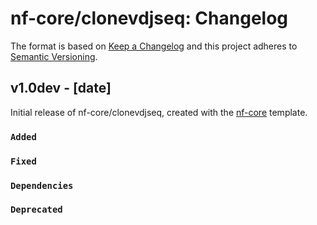 # nf-core/clonevdjseq: Changelog

The format is based on [Keep a Changelog](https://keepachangelog.com/en/1.0.0/)
and this project adheres to [Semantic Versioning](https://semver.org/spec/v2.0.0.html).

## v1.0dev - [date]

Initial release of nf-core/clonevdjseq, created with the [nf-core](https://nf-co.re/) template.

### `Added`

### `Fixed`

### `Dependencies`

### `Deprecated`
